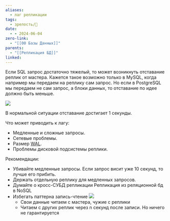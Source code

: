 ```yaml
---
aliases:
  - лаг репликации
tags:
  - зрелость/🌱
date:
  - - 2024-06-04
zero-link:
  - "[[00 Базы Данных]]"
parents:
  - "[[Репликация БД]]"
linked:
---
```


Если SQL запрос достаточно тяжелый, то может возникнуть отставание реплик от мастера. Кажется такое возможно только в MySQL, когда например мы передаем на реплику сам запрос. Но если в PostgreSQL мы передаем не сам запрос, а блоки данных, то отставание по идее должно быть меньше.

![](Pasted%20image%2020240219184314.png)

В нормальной ситуации отставание достигает 1 секунды.

Что может приводить к лагу:
- Медленные и сложные запросы.
- Сетевые проблемы.
- Размер [WAL](Write-Ahead%20Log.md).
- Проблемы дисковой подсистемы реплики.

Рекомендации:
- Убивайте медленные запросы. Если запрос висит уже 10 секунд, то лучше его прибить.
- Держать отдельную реплику для медленных запросов.
- Думайте о кросс-СУБД репликации Репликация из реляционной бд в NoSQL
- Избегать паттерна запись-чтение ![](Pasted%20image%2020240607211343.png)
	- Свои данные читаем с мастера, чужие с реплики
	- Читаем с других реплик через n секунд после записи. Но ничего не гарантируется